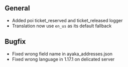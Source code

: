 ## General

- Added poi ticket_reserved and ticket_released logger
- Translation now use `en_us` as its default fallback

## Bugfix

- Fixed wrong field name in ayaka_addresses.json
- Fixed wrong language in 1.17.1 on delicated server
